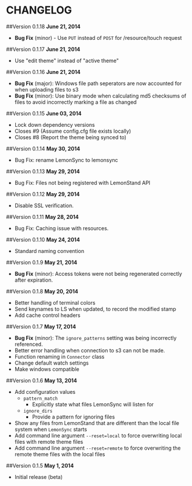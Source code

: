 CHANGELOG
=======

##Version 0.1.18
**June 21, 2014**

- **Bug Fix** (minor) - Use `PUT` instead of `POST` for /resource/touch request

##Version 0.1.17
**June 21, 2014**

- Use "edit theme" instead of "active theme"

##Version 0.1.16
**June 21, 2014**

- **Bug Fix** (major): Windows file path seperators are now accounted for when uploading files to s3
- **Bug Fix** (minor): Use binary mode when calculating md5 checksums of files to avoid incorrectly marking a file as changed 

##Version 0.1.15
**June 03, 2014**

- Lock down dependency versions
- Closes #9 (Assume config.cfg file exists locally)
- Closes #8 (Report the theme being synced to)

##Version 0.1.14
**May 30, 2014**

- Bug Fix: rename LemonSync to lemonsync

##Version 0.1.13
**May 29, 2014**

- Bug Fix: Files not being registered with LemonStand API

##Version 0.1.12
**May 29, 2014**

- Disable SSL verification. 

##Version 0.1.11
**May 28, 2014**

- Bug Fix: Caching issue with resources. 

##Version 0.1.10
**May 24, 2014**

- Standard naming convention

##Version 0.1.9
**May 21, 2014**

- **Bug Fix** (minor): Access tokens were not being regenerated correctly after expiration.

##Version 0.1.8
**May 20, 2014**

- Better handling of terminal colors 
- Send keynames to LS when updated, to record the modified stamp
- Add cache control headers

##Version 0.1.7
**May 17, 2014**

- **Bug Fix** (minor): The `ignore_patterns` setting was being incorrectly referenced.  
- Better error handling when connection to s3 can not be made.
- Function renaming in `Connector` class
- Change default watch settings
- Make windows compatible

##Version 0.1.6
**May 13, 2014**

- Add configuration values 
	- `pattern_match` 
		- Explicitly state what files LemonSync will listen for
	- `ignore_dirs`
		- Provide a pattern for ignoring files
- Show any files from LemonStand that are different than the local file system when `LemonSync` starts
- Add command line argument `--reset=local` to force overwriting local files with remote theme files
- Add command line argument `--reset=remote` to force overwriting the remote theme files with the local files

##Version 0.1.5
**May 1, 2014**

- Initial release (beta)